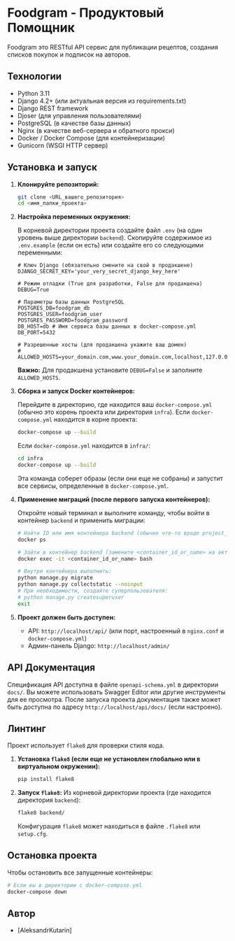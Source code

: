 # Foodgram - Продуктовый Помощник

Foodgram это RESTful API сервис для публикации рецептов, создания списков покупок и подписок на авторов.

## Технологии

*   Python 3.11
*   Django 4.2+ (или актуальная версия из requirements.txt)
*   Django REST framework
*   Djoser (для управления пользователями)
*   PostgreSQL (в качестве базы данных)
*   Nginx (в качестве веб-сервера и обратного прокси)
*   Docker / Docker Compose (для контейнеризации)
*   Gunicorn (WSGI HTTP сервер)


## Установка и запуск

1.  **Клонируйте репозиторий:**

    ```bash
    git clone <URL_вашего_репозитория>
    cd <имя_папки_проекта>
    ```

2.  **Настройка переменных окружения:**

    В корневой директории проекта создайте файл `.env` (на один уровень выше директории `backend`). Скопируйте содержимое из `.env.example` (если он есть) или создайте его со следующими переменными:

    ```env
    # Ключ Django (обязательно смените на свой в продакшене)
    DJANGO_SECRET_KEY='your_very_secret_django_key_here'

    # Режим отладки (True для разработки, False для продакшена)
    DEBUG=True

    # Параметры базы данных PostgreSQL
    POSTGRES_DB=foodgram_db
    POSTGRES_USER=foodgram_user
    POSTGRES_PASSWORD=foodgram_password
    DB_HOST=db # Имя сервиса базы данных в docker-compose.yml
    DB_PORT=5432

    # Разрешенные хосты (для продакшена укажите ваш домен)
    # ALLOWED_HOSTS=your_domain.com,www.your_domain.com,localhost,127.0.0.1
    ```
    **Важно:** Для продакшена установите `DEBUG=False` и заполните `ALLOWED_HOSTS`.

3.  **Сборка и запуск Docker контейнеров:**

    Перейдите в директорию, где находится ваш `docker-compose.yml` (обычно это корень проекта или директория `infra`).
    Если `docker-compose.yml` находится в корне проекта:
    ```bash
    docker-compose up --build
    ```
    Если `docker-compose.yml` находится в `infra/`:
    ```bash
    cd infra
    docker-compose up --build
    ```
    Эта команда соберет образы (если они еще не собраны) и запустит все сервисы, определенные в `docker-compose.yml`.

4.  **Применение миграций (после первого запуска контейнеров):**

    Откройте новый терминал и выполните команду, чтобы войти в контейнер `backend` и применить миграции:

    ```bash
    # Найти ID или имя контейнера backend (обычно что-то вроде project_backend_1)
    docker ps

    # Зайти в контейнер backend (замените <container_id_or_name> на актуальное значение)
    docker exec -it <container_id_or_name> bash

    # Внутри контейнера выполнить:
    python manage.py migrate
    python manage.py collectstatic --noinput
    # При необходимости, создайте суперпользователя:
    # python manage.py createsuperuser
    exit
    ```

5.  **Проект должен быть доступен:**
    *   API: `http://localhost/api/` (или порт, настроенный в `nginx.conf` и `docker-compose.yml`)
    *   Админ-панель Django: `http://localhost/admin/`

## API Документация

Спецификация API доступна в файле `openapi-schema.yml` в директории `docs/`.
Вы можете использовать Swagger Editor или другие инструменты для ее просмотра.
После запуска проекта документация также может быть доступна по адресу `http://localhost/api/docs/` (если настроено).

## Линтинг

Проект использует `flake8` для проверки стиля кода.

1.  **Установка `flake8` (если еще не установлен глобально или в виртуальном окружении):**
    ```bash
    pip install flake8
    ```
2.  **Запуск `flake8`:**
    Из корневой директории проекта (где находится директория `backend`):
    ```bash
    flake8 backend/
    ```
    Конфигурация `flake8` может находиться в файле `.flake8` или `setup.cfg`.

## Остановка проекта

Чтобы остановить все запущенные контейнеры:
```bash
# Если вы в директории с docker-compose.yml
docker-compose down


```

## Автор

*   [AleksandrKutarin]
